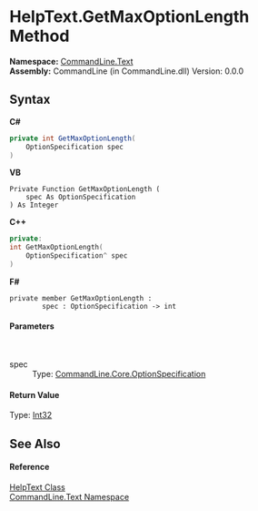 # HelpText.GetMaxOptionLength Method 
 

**Namespace:**&nbsp;<a href="N_CommandLine_Text">CommandLine.Text</a><br />**Assembly:**&nbsp;CommandLine (in CommandLine.dll) Version: 0.0.0

## Syntax

**C#**<br />
``` C#
private int GetMaxOptionLength(
	OptionSpecification spec
)
```

**VB**<br />
``` VB
Private Function GetMaxOptionLength ( 
	spec As OptionSpecification
) As Integer
```

**C++**<br />
``` C++
private:
int GetMaxOptionLength(
	OptionSpecification^ spec
)
```

**F#**<br />
``` F#
private member GetMaxOptionLength : 
        spec : OptionSpecification -> int 

```


#### Parameters
&nbsp;<dl><dt>spec</dt><dd>Type: <a href="T_CommandLine_Core_OptionSpecification">CommandLine.Core.OptionSpecification</a><br /></dd></dl>

#### Return Value
Type: <a href="https://docs.microsoft.com/dotnet/api/system.int32" target="_blank">Int32</a>

## See Also


#### Reference
<a href="T_CommandLine_Text_HelpText">HelpText Class</a><br /><a href="N_CommandLine_Text">CommandLine.Text Namespace</a><br />